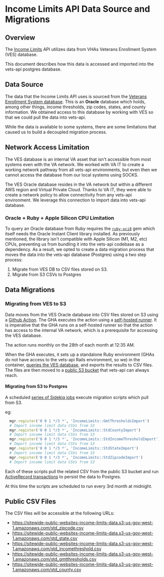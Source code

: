 # Income Limits API Data Source and Migrations

## Overview 
The [Income Limits](https://github.com/department-of-veterans-affairs/vets-api/tree/master/modules/income_limits) API utilizes data from VHAs Veterans Enrollment System (VES) database.

This document describes how this data is accessed and imported into the vets-api postgres database.

## Data Source
The data that the Income Limits API uses is sourced from the [Veterans Enrollment System database](https://dev.ves.va.gov/esr/). This is an **Oracle** database which holds, among other things, income thresholds, zip codes, states, and county information. We obtained access to this database by working with VES so that we could pull the data into vets-api.

While the data is available to some systems, there are some limitations that caused us to build a decoupled migration process.

## Network Access Limitation
The VES database is an internal VA asset that isn't accessible from most systems even with the VA network. We worked with VA IT to create a working network pathway from all vets-api environments, but even then we cannot access the database from our local systems using SOCKS.

The VES Oracle database resides in the VA network but within a different AWS region and Virtual Private Cloud. Thanks to VA IT, they were able to create a network policy to allow connectivity from any vets-api environment. We leverage this connection to import data into vets-api database.

### Oracle + Ruby + Apple Silicon CPU Limitation
To query an Oracle database from Ruby requires the [`ruby-oci8`](https://github.com/kubo/ruby-oci8) gem which itself needs the Oracle Instant Client library installed. As previously mentioned, the library isn't compatible with Apple Silicon (M1, M2, etc) CPUs, preventing us from bundling it into the vets-api codebase as a dependency. As a result, we opted to create a data migration process that moves the data into the vets-api database (Postgres) using a two step process:

1. Migrate from VES DB to CSV files stored on S3.
2. Migrate from S3 CSVs to Postgres

## Data Migrations

### Migrating from VES to S3
Data moves from the VES Oracle database into CSV files stored on S3 using a [Github Action](https://github.com/department-of-veterans-affairs/vets-api/blob/master/.github/workflows/income-limits-data-sync.yml). The GHA executes the action using a [self-hosted runner](https://docs.github.com/en/actions/hosting-your-own-runners/managing-self-hosted-runners/about-self-hosted-runners). It is imperative that the GHA runs on a self-hosted runner so that the action has access to the internal VA network, which is a prerequisite for accessing the VES database.

The action runs monthly on the 28th of each month at 12:35 AM.

When the GHA executes, it sets up a standalone Ruby environment (GHAs do not have access to the vets-api Rails environment, so we) in the container, [queries the VES database](https://github.com/department-of-veterans-affairs/vets-api/blob/master/.github/scripts/income-limits-data-sync.rb), and exports the results to CSV files. The files are then moved to a [public S3 bucket](https://github.com/department-of-veterans-affairs/vets-api/blob/master/.github/workflows/income-limits-data-sync.yml#L103) that vets-api can always reach.

#### Migrating from S3 to Postgres
A scheduled [series of Sidekiq jobs](https://github.com/department-of-veterans-affairs/vets-api/blob/bbc93d8245e47a4f103608f54a925714d7b9a7c0/lib/periodic_jobs.rb#L55-L64) execute migration scripts which pull from S3.

eg:
```ruby
  mgr.register('0 0 1 */3 *', 'IncomeLimits::GmtThresholdsImport')
  # Import income limit data CSVs from S3
  mgr.register('0 0 1 */3 *', 'IncomeLimits::StdCountyImport')
  # Import income limit data CSVs from S3
  mgr.register('0 0 1 */3 *', 'IncomeLimits::StdIncomeThresholdImport')
  # Import income limit data CSVs from S3
  mgr.register('0 0 1 */3 *', 'IncomeLimits::StdStateImport')
  # Import income limit data CSVs from S3
  mgr.register('0 0 1 */3 *', 'IncomeLimits::StdZipcodeImport')
  # Import income limit data CSVs from S3
```

Each of these scripts pull the related CSV from the public S3 bucket and run [ActiveRecord transactions](https://api.rubyonrails.org/classes/ActiveRecord/Transactions/ClassMethods.html) to persist the data to Postgres.

At this time the scripts are scheduled to run every 3rd month at midnight.

## Public CSV Files
The CSV files will be accessible at the following URLs:
- https://sitewide-public-websites-income-limits-data.s3-us-gov-west-1.amazonaws.com/std_zipcode.csv
- https://sitewide-public-websites-income-limits-data.s3-us-gov-west-1.amazonaws.com/std_state.csv
- https://sitewide-public-websites-income-limits-data.s3-us-gov-west-1.amazonaws.com/std_incomethreshold.csv
- https://sitewide-public-websites-income-limits-data.s3-us-gov-west-1.amazonaws.com/std_gmtthresholds.csv
- https://sitewide-public-websites-income-limits-data.s3-us-gov-west-1.amazonaws.com/std_county.csv

